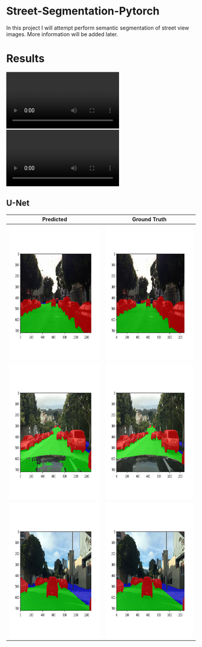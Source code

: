 # Street-Segmentation-Pytorch


In this project I will attempt perform semantic segmentation of street view images. More information will be added later. 


# Results 


![](video1.mp4)
![](video2.mp4)

## U-Net

Predicted             | Ground Truth
:-------------------------:|:-------------------------:
<img width="640" height="360" src="https://github.com/NetoPedro/Street-Segmentation-Pytorch/blob/master/images/sample_validation_153_0.png"> |    <img width="640" height="360" src="https://github.com/NetoPedro/Street-Segmentation-Pytorch/blob/master/images/sample_validation_153_1.png">
<img width="640" height="360" src="https://github.com/NetoPedro/Street-Segmentation-Pytorch/blob/master/images/sample_validation_153_100.png">|  <img width="640" height="360" src="https://github.com/NetoPedro/Street-Segmentation-Pytorch/blob/master/images/sample_validation_153_101.png">
<img width="640" height="360" src="https://github.com/NetoPedro/Street-Segmentation-Pytorch/blob/master/images/sample_validation_153_200.png">  |  <img width="640" height="360" src="https://github.com/NetoPedro/Street-Segmentation-Pytorch/blob/master/images/sample_validation_153_201.png">
